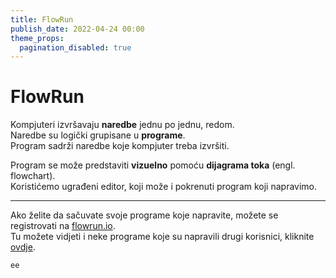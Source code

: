 ```yaml
---
title: FlowRun
publish_date: 2022-04-24 00:00
theme_props:
  pagination_disabled: true
---
```


# FlowRun

Kompjuteri izvršavaju **naredbe** jednu po jednu, redom.  
Naredbe su logički grupisane u **programe**.  
Program sadrži naredbe koje kompjuter treba izvršiti.

Program se može predstaviti **vizuelno** pomoću **dijagrama toka** (engl. flowchart).  
Koristićemo ugrađeni editor, koji može i pokrenuti program koji napravimo.  

---
Ako želite da sačuvate svoje programe koje napravite, možete se registrovati na [flowrun.io](https://flowrun.io/).  
Tu možete vidjeti i neke programe koje su napravili drugi korisnici, kliknite [ovdje](https://flowrun.io/explore).



```scala
ee
```